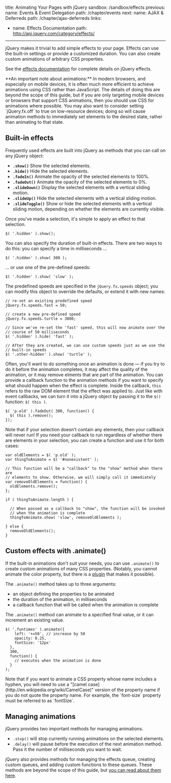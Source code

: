 title: Animating Your Pages with jQuery
sandbox: /sandbox/effects
previous:
  name: Events & Event Delegation
  path: /chapter/events
next:
  name: AJAX & Deferreds
  path: /chapter/ajax-deferreds
links:
  - name: Effects Documentation
    path: http://api.jquery.com/category/effects/
---

jQuery makes it trivial to add simple effects to your page. Effects can use the
built-in settings or provide a customized duration. You can also create custom
animations of arbitrary CSS properties.

See the [effects documentation](http://api.jquery.com/category/effects/) for
complete details on jQuery effects.

<div class="alert alert-info">
  **An important note about animations:** In modern browsers, and especially on mobile devices, it is often much more efficient to achieve animations using CSS rather than JavaScript. The details of doing this are beyond the scope of this guide, but if you are only targeting mobile devices or browsers that support CSS animations, then you should use CSS for animations where possible. You may also want to consider setting `jQuery.fx.off` to true on low-resource devices; doing so will cause animation methods to immediately set elements to the desired state, rather than animating to that state.
</div>

## Built-in effects

Frequently used effects are built into jQuery as methods that you can call on
any jQuery object:

- **`.show()`** Show the selected elements.
- **`.hide()`** Hide the selected elements.
- **`.fadeIn()`** Animate the opacity of the selected elements to 100%.
- **`.fadeOut()`** Animate the opacity of the selected elements to 0%.
- **`.slideDown()`** Display the selected elements with a vertical sliding
  motion.
- **`.slideUp()`** Hide the selected elements with a vertical sliding motion.
- **`.slideToggle()`** Show or hide the selected elements with a vertical
  sliding motion, depending on whether the elements are currently visible.

Once you've made a selection, it's simple to apply an effect to that selection.

    $( '.hidden' ).show();

You can also specify the duration of built-in effects. There are two ways to do
this: you can specify a time in milliseconds ...

    $( '.hidden' ).show( 300 );

... or use one of the pre-defined speeds:

    $( '.hidden' ).show( 'slow' );

The predefined speeds are specified in the `jQuery.fx.speeds` object; you can
modify this object to override the defaults, or extend it with new names:

    // re-set an existing predefined speed
    jQuery.fx.speeds.fast = 50;

    // create a new pre-defined speed
    jQuery.fx.speeds.turtle = 3000;

    // Since we've re-set the 'fast' speed, this will now animate over the
    // course of 50 milliseconds
    $( '.hidden' ).hide( 'fast' );

    // After they are created, we can use custom speeds just as we use the
    // built-in speeds
    $( '.other-hidden' ).show( 'turtle' );

Often, you'll want to do something once an animation is done — if you try to do
it before the animation completes, it may affect the quality of the animation,
or it may remove elments that are part of the animation. You can provide a
callback function to the animation methods if you want to specify what should
happen when the effect is complete. Inside the callback, `this` refers to the
raw DOM element that the effect was applied to. Just like with event callbacks,
we can turn it into a jQuery object by passing it to the `$()` function:
`$( this )`.

    $( 'p.old' ).fadeOut( 300, function() {
      $( this ).remove();
    });

Note that if your selection doesn't contain any elements, then your callback
will never run! If you need your callback to run regardless of whether there
are elements in your selection, you can create a function and use it for both cases:

    var oldElements = $( 'p.old' );
    var thingToAnimate = $( '#nonexistent' );

    // This function will be a "callback" to the "show" method when there are
    // elements to show. Otherwise, we will simply call it immediately
    var removeOldElements = function() {
      oldElements.remove();
    };

    if ( thingToAnimate.length ) {

      // When passed as a callback to "show", the function will be invoked
      // when the animation is complete
      thingToAnimate.show( 'slow', removeOldElements );

    } else {
      removeOldElements();
    }

## Custom effects with .animate()

If the built-in animations don't suit your needs, you can use `.animate()` to
create custom animations of many CSS properties. (Notably, you cannot animate the color property, but there is a
[plugin](https://github.com/jquery/jquery-color/) that makes it possible).

The `.animate()` method takes up to three arguments:

- an object defining the properties to be animated
- the duration of the animation, in milliseconds
- a callback function that will be called when the animation is complete

The `.animate()` method can animate to a specified final value, or it can
increment an existing value.

    $( '.funtimes' ).animate({
        left: '+=50', // increase by 50
        opacity: 0.25,
        fontSize: '12px'
      },
      300,
      function() {
        // executes when the animation is done
      }
    );

<div class="alert alert-info">Note that if you want to animate a CSS property whose name includes a hyphen, you will need to use a "[camel case](http://en.wikipedia.org/wiki/CamelCase)" version of the property name if you do not quote the property name. For example, the `font-size` property must be referred to as `fontSize`.</div>

## Managing animations

jQuery provides two important methods for managing animations.

- `.stop()` will stop currently running animations on the selected elements.
- `.delay()` will pause before the execution of the next animation method. Pass
  it the number of milliseconds you want to wait.

jQuery also provides methods for managing the effects queue, creating custom
queues, and adding custom functions to these queues. These methods are beyond
the scope of this guide, but [you can read about them
here](http://api.jquery.com/category/effects/).
